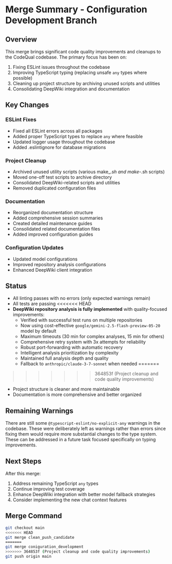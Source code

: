 # Merge Summary - Configuration Development Branch

## Overview

This merge brings significant code quality improvements and cleanups to the CodeQual codebase. The primary focus has been on:

1. Fixing ESLint issues throughout the codebase
2. Improving TypeScript typing (replacing unsafe `any` types where possible)
3. Cleaning up project structure by archiving unused scripts and utilities
4. Consolidating DeepWiki integration and documentation

## Key Changes

### ESLint Fixes
- Fixed all ESLint errors across all packages
- Added proper TypeScript types to replace `any` where feasible
- Updated logger usage throughout the codebase
- Added .eslintignore for database migrations

### Project Cleanup
- Archived unused utility scripts (various make_*.sh and make-*.sh scripts)
- Moved one-off test scripts to archive directory
- Consolidated DeepWiki-related scripts and utilities
- Removed duplicated configuration files

### Documentation
- Reorganized documentation structure
- Added comprehensive session summaries
- Created detailed maintenance guides
- Consolidated related documentation files
- Added improved configuration guides

### Configuration Updates
- Updated model configurations
- Improved repository analysis configurations
- Enhanced DeepWiki client integration

## Status

- All linting passes with no errors (only expected warnings remain)
- All tests are passing
<<<<<<< HEAD
- **DeepWiki repository analysis is fully implemented** with quality-focused improvements:
  - Verified with successful test runs on multiple repositories
  - Now using cost-effective `google/gemini-2.5-flash-preview-05-20` model by default
  - Maximum timeouts (30 min for complex analyses, 15 min for others)
  - Comprehensive retry system with 3x attempts for reliability
  - Robust port-forwarding with automatic recovery
  - Intelligent analysis prioritization by complexity
  - Maintained full analysis depth and quality
  - Fallback to `anthropic/claude-3-7-sonnet` when needed
=======
>>>>>>> 364853f (Project cleanup and code quality improvements)
- Project structure is cleaner and more maintainable
- Documentation is more comprehensive and better organized

## Remaining Warnings

There are still some `@typescript-eslint/no-explicit-any` warnings in the codebase. These were deliberately left as warnings rather than errors since fixing them would require more substantial changes to the type system. These can be addressed in a future task focused specifically on typing improvements.

## Next Steps

After this merge:

1. Address remaining TypeScript `any` types
2. Continue improving test coverage
3. Enhance DeepWiki integration with better model fallback strategies
4. Consider implementing the new chat context features

## Merge Command

```bash
git checkout main
<<<<<<< HEAD
git merge clean_push_candidate
=======
git merge coniguration_development
>>>>>>> 364853f (Project cleanup and code quality improvements)
git push origin main
```